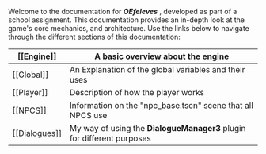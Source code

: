 Welcome to the documentation for ***OEfeleves*** , developed as part of a school assignment. This documentation provides an in-depth look at the game's core mechanics, and architecture.
Use the links below to navigate through the different sections of this documentation:

| [[Engine]]    | A basic overview about the engine                                      |
| ------------- | ---------------------------------------------------------------------- |
| [[Global]]    | An Explanation of the global variables and their uses                  |
| [[Player]]    | Description of how the player works                                    |
| [[NPCS]]      | Information on the "npc_base.tscn" scene that all NPCS use             |
| [[Dialogues]] | My way of using the **DialogueManager3** plugin for different purposes |
